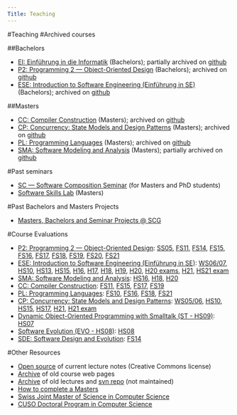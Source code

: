 ```yaml
---
Title: Teaching
---
```

#Teaching
#Archived courses

##Bachelors

- [EI: Einführung in die Informatik](%base_url%/teaching/ei) (Bachelors); partially archived on [github](https://github.com/onierstrasz/course-intro-cs)
- [P2: Programming 2 &mdash; Object-Oriented Design](%base_url%/teaching/p2) (Bachelors); archived on [github](https://github.com/onierstrasz/course-p2-oo-design)
- [ESE: Introduction to Software Engineering (Einführung in SE)](%base_url%/teaching/ese) (Bachelors); archived on [github](https://github.com/onierstrasz/course-intro-se)

##Masters

- [CC: Compiler Construction](%base_url%/teaching/cc) (Masters); archived on [github](https://github.com/onierstrasz/course-compiler-construction)
- [CP: Concurrency: State Models and Design Patterns](%base_url%/teaching/cp) (Masters); archived on [github](https://github.com/onierstrasz/course-concurrent-programming)
- [PL: Programming Languages](%base_url%/teaching/pl) (Masters); archived on [github](https://github.com/onierstrasz/course-programming-languages)
- [SMA: Software Modeling and Analysis](%base_url%/teaching/sma) (Masters); partially archived on [github](https://github.com/onierstrasz/course-software-modeling-and-analysis)

#Past seminars

- [SC &mdash; Software Composition Seminar](%base_url%/wiki/softwarecompositionseminar) (for Masters and PhD students) 
- [Software Skills Lab](%base_url%/teaching/SoftwareSkills) (Masters)

#Past Bachelors and Masters Projects

- [Masters, Bachelors and Seminar Projects @ SCG](%base_url%/wiki/projects/mastersbachelorsprojects)

#Course Evaluations

- [P2: Programming 2 &mdash; Object-Oriented Design](%base_url%/teaching/p2): [SS05](%assets_url%/download/evaluations/SS05-S7049_-_Programmierung_2.pdf), [FS11](%assets_url%/download/evaluations/FS11-11_S6070_Programmierung_2.pdf), [FS14](%assets_url%/download/evaluations/FS14-14F_2417_Programmierung_2.pdf), [FS15](%assets_url%/download/evaluations/FS15-15F_2417_Programming_2.pdf), [FS16](%assets_url%/download/evaluations/FS16-Programming_2.pdf), [FS17](%assets_url%/download/evaluations/FS17-Programmierung_2.pdf), [FS18](%assets_url%/download/evaluations/FS18-Programmierung_2.pdf), [FS19](%assets_url%/download/evaluations/FS19-Programmierung_2.pdf), [FS20](%assets_url%/download/evaluations/FS20-Programmierung_2.pdf), [FS21](%assets_url%/download/evaluations/FS21-Programmierung_2_(2417).pdf)
- [ESE: Introduction to Software Engineering (Einführung in SE)](%base_url%/teaching/ese): [WS06/07](%assets_url%/download/evaluations/WS06_07-06_07_W7070_Einfuehrung_in_Software_Engineering.pdf), [HS10](%assets_url%/download/evaluations/HS10_11-10_W6079_Einfuehrung_in_Software_Engineering.pdf), [HS13](%base_url%/download/evaluations/HS13-13H_2420_ESE.pdf), [HS15](%base_url%/download/evaluations/HS15-Einfuehrung_in_Software_Engineering.pdf), [H16](%assets_url%/download/evaluations/HS16-Introduction_to_Software_Engineering.pdf), [H17](%assets_url%/download/evaluations/HS17-Einfuehrung_in_Software_Engineering.pdf), [H18](%assets_url%/download/evaluations/HS18-Einfuehrung_in_Software_Engineering.pdf), [H19](%assets_url%/download/evaluations/HS19-Einfuehrung_in_Software_Engineering.pdf),  [H20](%assets_url%/download/evaluations/HS20-Einfuehrung_in_Software_Engineering.pdf), [H20 exams](%assets_url%/download/evaluations/HS20-Einfuehrung_in_Software_Engineering_(LK2420).pdf), [H21](%assets_url%/download/evaluations/HS21-Einfuehrung_in_Software_Engineering_(2420).pdf), [HS21 exam](%base_url%/download/evaluations/HS21-Einfuehrung_in_die_Informatik_(LK2410).pdf)
- [SMA: Software Modeling and Analysis](%base_url%/teaching/sma): [HS16](%assets_url%/download/evaluations/HS16-Software_Modeling_and_Analysis.pdf), [H18](%base_url%/download/evaluations/HS18-Software_Modeling_and_Analysis.pdf), [H20](%base_url%/download/evaluations/HS20-Software_Modeling_and_Analysis_(422739).pdf)
- [CC: Compiler Construction](%base_url%/teaching/cc): [FS11](%assets_url%/download/evaluations/FS11-11_S6085_Compiler_Construction.pdf), [FS15](%assets_url%/download/evaluations/FS15-7133_Compiler_Construction_I-1.pdf), [FS17](%assets_url%/download/evaluations/FS17-Compiler_Construction.pdf), [FS19](%assets_url%/download/evaluations/FS19-Compiler_Construction.pdf)
- [PL: Programming Languages](%base_url%/teaching/pl): [FS10](%assets_url%/download/evaluations/FS10-10_S7097_Programming_Languages.pdf), [FS16](%assets_url%/download/evaluations/FS16-Programming_Languages.pdf), [FS18](%assets_url%/download/evaluations/FS18-Programming_Languages.pdf), [FS21](%assets_url%/download/evaluations/FS21-Programmiersprachen_(2720).pdf)
- [CP: Concurrency: State Models and Design Patterns](%base_url%/teaching/cp): [WS05/06](%assets_url%/download/evaluations/WS0506-W7059_-_Concurrent_Programming.pdf), [HS10](%assets_url%/download/evaluations/HS10_11-10_W6088_Concurrency__State_Models_and_Design_Patterns.pdf), [HS15](%base_url%/download/evaluations/HS15-Concurrency__State_Models_and_Design_Patterns.pdf), [HS17](%base_url%/download/evaluations/HS17-Concurrency__State_Models_and_Design_Patterns.pdf), [H21](%assets_url%/download/evaluations/HS21-Concurrency__State_Models_and_Design_Patterns_(413707).pdf), [H21 exam](%base_url%/download/evaluations/HS21-Concurrency__State_Models_and_Design_Patterns_(LK413707).pdf)
- [Dynamic Object-Oriented Programming with Smalltalk (ST - HS09)](%base_url%/teaching/archive/smalltalk): [HS07](%assets_url%/download/evaluations/HS07_08-W7083_Dynamic_Object-Oriented_Programming_w._Smalltalk.pdf)
- [Software Evolution (EVO - HS08)](%base_url%/teaching/archive/evo): [HS08](%assets_url%/download/evaluations/HS08_09-08_W7084_Software_Evolution.pdf)
- [SDE: Software Design and Evolution](%base_url%/teaching/archive/sde): [FS14](%assets_url%/download/evaluations/HS14-14H_7135_Software_Design_and_Evolution.pdf)

#Other Resources

- [Open source](%assets_url%/download/lectures) of current lecture notes (Creative Commons license)
- [Archive](%base_url%/teaching/archive) of old course web pages
- [Archive](%assets_url%/archive/lectures) of old lectures and [svn repo](https://www.iam.unibe.ch/scg/svn_repos/Lectures/) (not maintained)
- [How to complete a Masters](%base_url%/wiki/howtos/howtocompleteamasters)
- [Swiss Joint Master of Science in Computer Science](http://mcs.unibnf.ch/)
- [CUSO Doctoral Program in Computer Science](http://informatique.cuso.ch/) 
